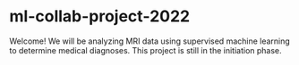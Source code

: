 # ml-collab-project-2022

Welcome! We will be analyzing MRI data using supervised machine learning to determine medical diagnoses. This project is still in the initiation phase. 
